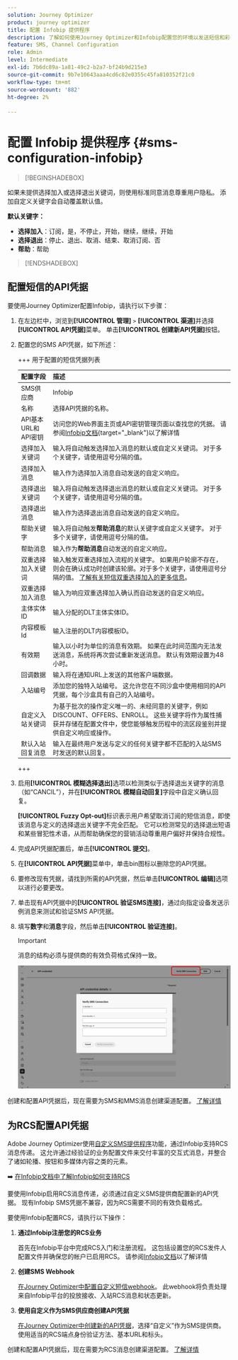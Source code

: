 ```yaml
---
solution: Journey Optimizer
product: journey optimizer
title: 配置 Infobip 提供程序
description: 了解如何使用Journey Optimizer和Infobip配置您的环境以发送短信和彩信
feature: SMS, Channel Configuration
role: Admin
level: Intermediate
exl-id: 7b6dc89a-1a81-49c2-b2a7-bf24b9d215e3
source-git-commit: 9b7e10643aaa4cd6c82e0355c45fa810352f21c0
workflow-type: tm+mt
source-wordcount: '882'
ht-degree: 2%

---
```


# 配置 Infobip 提供程序 {#sms-configuration-infobip}

>[!BEGINSHADEBOX]

如果未提供选择加入或选择退出关键词，则使用标准同意消息尊重用户隐私。 添加自定义关键字会自动覆盖默认值。

**默认关键字：**

* **选择加入**：订阅，是，不停止，开始，继续，继续，开始
* **选择退出**：停止、退出、取消、结束、取消订阅、否
* **帮助**：帮助

>[!ENDSHADEBOX]

## 配置短信的API凭据

要使用Journey Optimizer配置Infobip，请执行以下步骤：

1. 在左边栏中，浏览到&#x200B;**[!UICONTROL 管理]** `>` **[!UICONTROL 渠道]**&#x200B;并选择&#x200B;**[!UICONTROL API凭据]**&#x200B;菜单。 单击&#x200B;**[!UICONTROL 创建新API凭据]**&#x200B;按钮。

1. 配置您的SMS API凭据，如下所述：

   +++ 用于配置的短信凭据列表

   | 配置字段 | 描述 |
   |---|---|    
   | SMS供应商 | Infobip |
   | 名称 | 选择API凭据的名称。 |
   | API基本URL和API密钥 | 访问您的Web界面主页或API密钥管理页面以查找您的凭据。 请参阅[Infobip文档](https://www.infobip.com/docs/api){target="_blank"}以了解详情 |
   | 选择加入关键词 | 输入将自动触发选择加入消息的默认或自定义关键词。 对于多个关键字，请使用逗号分隔的值。 |
   | 选择加入消息 | 输入作为选择加入消息自动发送的自定义响应。 |
   | 选择退出关键词 | 输入将自动触发选择退出消息的默认或自定义关键词。 对于多个关键字，请使用逗号分隔的值。 |
   | 选择退出消息 | 输入作为选择退出消息自动发送的自定义响应。 |
   | 帮助关键字 | 输入将自动触发&#x200B;**帮助消息**&#x200B;的默认关键字或自定义关键字。 对于多个关键字，请使用逗号分隔的值。 |
   | 帮助消息 | 输入作为&#x200B;**帮助消息**&#x200B;自动发送的自定义响应。 |
   | 双重选择加入关键词 | 输入触发双重选择加入流程的关键字。 如果用户轮廓不存在，则会在确认成功时创建该轮廓。对于多个关键字，请使用逗号分隔的值。 [了解有关短信双重选择加入的更多信息](https://video.tv.adobe.com/v/3427129/?learn=on)。 |
   | 双重选择加入消息 | 输入为响应双重选择加入确认而自动发送的自定义响应。 |
   | 主体实体ID | 输入分配的DLT主体实体ID。 |
   | 内容模板Id | 输入注册的DLT内容模板ID。 |
   | 有效期 | 输入以小时为单位的消息有效期。 如果在此时间范围内无法发送消息，系统将再次尝试重新发送消息。 默认有效期设置为48小时。 |
   | 回调数据 | 输入将在通知URL上发送的其他客户端数据。 |
   | 入站编号 | 添加您的独特入站编号。 这允许您在不同沙盒中使用相同的API凭据，每个沙盒具有自己的入站编号。 |
   | 自定义入站关键词 | 为基于批次的操作定义唯一的、未经同意的关键字，例如DISCOUNT、OFFERS、ENROLL。 这些关键字将作为属性捕获并存储在配置文件中，使您能够触发历程中的流区段鉴别并提供自定义响应或操作。 |
   | 默认入站回复消息 | 输入在最终用户发送与定义的任何关键字都不匹配的入站SMS时发送的默认回复。 |

   +++

1. 启用&#x200B;**[!UICONTROL 模糊选择退出]**&#x200B;选项以检测类似于选择退出关键字的消息（如“CANCIL”），并在&#x200B;**[!UICONTROL 模糊自动回复]**&#x200B;字段中自定义确认回复。

   **[!UICONTROL Fuzzy Opt-out]**&#x200B;标识表示用户希望取消订阅的短信消息，即使该消息与定义的选择退出关键字不完全匹配。 它可以检测常见的选择退出短语和某些冒犯性术语，从而帮助确保您的营销活动尊重用户偏好并保持合规性。

1. 完成API凭据配置后，单击&#x200B;**[!UICONTROL 提交]**。

1. 在&#x200B;**[!UICONTROL API凭据]**&#x200B;菜单中，单击bin图标以删除您的API凭据。

1. 要修改现有凭据，请找到所需的API凭据，然后单击&#x200B;**[!UICONTROL 编辑]**&#x200B;选项以进行必要更改。

1. 单击现有API凭据中的&#x200B;**[!UICONTROL 验证SMS连接]**，通过向指定设备发送示例消息来测试和验证SMS API凭据。

1. 填写&#x200B;**数字**&#x200B;和&#x200B;**消息**&#x200B;字段，然后单击&#x200B;**[!UICONTROL 验证连接]**。

   >[!IMPORTANT]
   >
   >消息的结构必须与提供商的有效负荷格式保持一致。

   ![](assets/verify-connection.png)

创建和配置API凭据后，现在需要为SMS和MMS消息创建渠道配置。 [了解详情](sms-configuration-surface.md)

## 为RCS配置API凭据

Adobe Journey Optimizer使用[自定义SMS提供程序](sms-configuration-custom.md)功能，通过Infobip支持RCS消息传递。 这允许通过经验证的业务配置文件来交付丰富的交互式消息，并整合了诸如轮播、按钮和多媒体内容之类的元素。

➡️ [在Infobip文档中了解Infobip如何支持RCS](https://www.infobip.com/docs/api/channels/rcs)

要使用Infobip启用RCS消息传递，必须通过自定义SMS提供商配置新的API凭据。 现有Infobip SMS凭据不兼容，因为RCS需要不同的有效负载格式。

要使用Infobip配置RCS，请执行以下操作：

1. **通过Infobip注册您的RCS业务**

   首先在Infobip平台中完成RCS入门和注册流程。 这包括设置您的RCS发件人配置文件并确保您的帐户已启用RCS。 请参阅[Infobip文档](https://www.infobip.com/docs/rcs/get-started)以了解详情

1. **创建SMS Webhook**

   [在Journey Optimizer中配置自定义短信webhook](sms-configuration-custom.md#webhook)。 此webhook将负责处理来自Infobip平台的投放接收、入站RCS消息和状态更新。

1. **使用自定义作为SMS供应商创建API凭据**

   [在Journey Optimizer中创建新的API凭据](sms-configuration-custom.md#api-credential)，选择“自定义”作为SMS提供商。 使用适当的RCS端点身份验证方法、基本URL和标头。

创建和配置API凭据后，现在需要为RCS消息创建渠道配置。 [了解详情](sms-configuration-surface.md)
